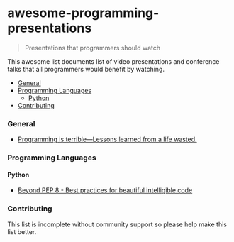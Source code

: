# awesome-programming-presentations

> Presentations that programmers should watch

This awesome list documents list of video presentations and conference talks that all programmers would benefit by watching.

- [General](#general)
- [Programming Languages](#programming-languages)
  - [Python](#python)
- [Contributing](#contributing)

### General

- [Programming is terrible—Lessons learned from a life wasted.](https://www.youtube.com/watch?v=csyL9EC0S0c)

### Programming Languages

#### Python

- [Beyond PEP 8 - Best practices for beautiful intelligible code](https://www.youtube.com/watch?v=wf-BqAjZb8M)

### Contributing

This list is incomplete without community support so please help make this list better.

